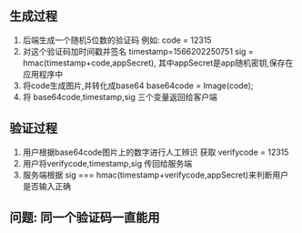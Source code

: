 ## 生成过程

1. 后端生成一个随机5位数的验证码 例如: code = 12315
2. 对这个验证码加时间戳并签名
  timestamp=1566202250751
  sig = hmac(timestamp+code,appSecret),
  其中appSecret是app随机密钥,保存在应用程序中
3. 将code生成图片,并转化成base64
  base64code = Image(code);
4. 将 base64code,timestamp,sig 三个变量返回给客户端

## 验证过程

1. 用户根据base64code图片上的数字进行人工辨识 获取 verifycode = 12315
2. 用户将verifycode,timestamp,sig 传回给服务端
3. 服务端根据 sig === hmac(timestamp+verifycode,appSecret)来判断用户是否输入正确

## 问题: 同一个验证码一直能用